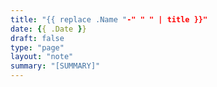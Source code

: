 ```yaml
---
title: "{{ replace .Name "-" " " | title }}"
date: {{ .Date }}
draft: false
type: "page"
layout: "note"
summary: "[SUMMARY]"
---
```


